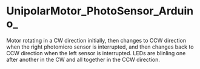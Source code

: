 # UnipolarMotor_PhotoSensor_Arduino_
Motor rotating in a CW direction initially, then changes to CCW direction when the right photomicro sensor is interrupted, and then changes back to CCW direction when the left sensor is interrupted. LEDs are blinling one after another in the CW and all together in the CCW direction.
